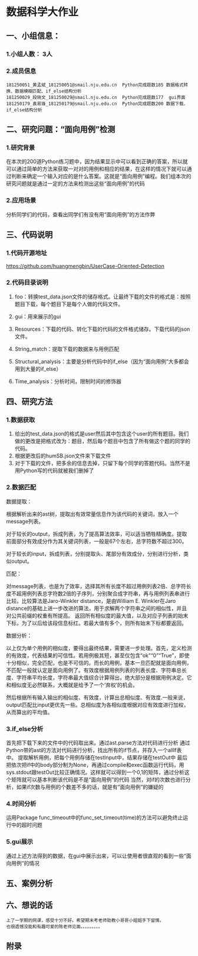 # 数据科学大作业

## 一、小组信息：


### 1.小组人数： 3人
### 2.成员信息
	181250051_黄孟斌_181250051@smail.nju.edu.cn  Python完成题数185 数据格式转换、数据模糊匹配、if_else结构分析
	181250029_段晓文_181250029@smail.nju.edu.cn  Python完成题数177  gui界面
	181250179_袁易锋_181250179@smail.nju.edu.cn  Python完成题数200 数据下载、if_else结构分析


## 二、研究问题：“面向用例”检测

### 1.研究背景
在本次的200道Python练习题中，因为结果显示中可以看到正确的答案，所以就可以通过简单的方法来获取一对对的用例和相应的结果，在这样的情况下就可以通过判断来确定一个输入对应的是什么答案。这就是“面向用例”编程。我们组本次的研究问题就是通过一定的方法来检测出这些“面向用例”的代码

### 2.应用场景
分析同学们的代码，查看出同学们有没有用“面向用例”的方法作弊

## 三、代码说明

### 1.代码开源地址

https://github.com/huangmengbin/UserCase-Oriented-Detection

### 2.代码目录说明

1. foo：转换test_data.json文件的储存格式。让最终下载的文件的格式是：按照题目下载，每个题目下是每个人做的代码文件。

2. gui：用来展示的gui

3. Resources：下载的代码、转化下载的代码的文件格式储存。下载代码的json文件。
4. String_match：提取下载的数据来与用例匹配

5. Structural_analysis：主要是分析代码中的if_else（因为“面向用例”大多都会用到大量的if_else）
6. Time_analysis：分析时间，限制时间的修饰器


## 四、研究方法

### 1.数据获取
1. 给出的test_data.json的格式是user然后其中包含这个user的所有题目。我们做的更改是把格式改为：题目，然后每个题目中包含了所有做这个题的同学的代码。
2. 根据更改后的humSB.json文件来下载文件
3. 对于下载的文件，把多余的信息去掉，只留下每个同学的答题代码。当然不是用Python写的代码就被我们删掉了

### 2.数据匹配

数据提取：

根据解析出来的ast树，提取出有效常量信息作为该代码的关键词，放入一个message列表。

对于较长的output，拆成列表，为了提高算法效率，可以适当牺牲精确度。提取前面部分有效成分作为其关键词列表，一般是67个左右，总字符数不超过300。

对于较长的input，拆成列表，分别提取头、尾部分有效成分，分别进行分析，类似output。


匹配：

对message列表，也是为了效率，选择其所有长度不超过用例列表2倍、总字符长度不超用例列表总字符数2倍的子序列，分别聚合成字符串，再与用例列表串进行比较。比较算法是Jaro-Winkler distance，是由William E. Winkler在Jaro distance的基础上进一步改进的算法，用于求解两个字符串之间的相似性，并且对公共前缀的权重有所提高。
返回所有相似度的最大值，以及对应子列表的始末下标，为了以后给该段信息标红。若最大值有多个，则所有始末下标都要返回。


数据分析：

以上仅为单个用例的相似度，要得出最终结果，需要进一步处理。首先，定义检测的有效度，代表结果的可信性。若用例极其短，甚至仅包含“ok”“0”“True”，即使十分相似，完全匹配，也是不可信的。而长的用例，基本一旦匹配就是面向用例，不匹配一般就认定是面向用例了。有效度根据用例列表的列表长度、字符串总长度、字符串平均长度，字符串最大值综合计算得出，绝大部分是根据用例决定。它和相似度无必然联系，大概就是给予了一个‘弃权’的机会。

然后根据所有输入输出的相似度、有效度，计算出总相似度、有效度.一般来说，output匹配比input更优先一些。总相似度为各相似度根据对应有效度进行加权，从而算出的平均值。



### 3.if_else分析
首先把下载下来的文件中的代码取出来。通过ast.parse方法对代码进行分析
通过Python带的ast的方法对代码进行分析，找出所有的if节点，并存入一个allIf表中。
提取解析用例，把每个用例存储在testInput中，结果存储在testOut中
最后把依次把if中的body部分制为None，再通过complie和exec函数运行代码，用sys.stdout跟testOut比较正确情况。这样就可以得到一个0,1的矩阵，通过分析这个矩阵就可以基本判断该代码是不是“面向用例”的代码
当然，对if的次数也进行分析，如果if次数与用例的个数差不多的话，就是有“面向用例”的嫌疑的



### 4.时间分析
运用Package func_timeout中的func_set_timeout(time)的方法可以避免终止运行中的超时问题


### 5.gui展示
通过上述方法得到的数据，在gui中展示出来，可以让使用者很直观的看到一些“面向用例”的情况

## 五、案例分析







## 六、想说的话

	上了一学期的网课，感受十分不好。希望期末考老师助教小哥哥小姐姐手下留情。
	也很遗憾没能和有趣可爱的陈老师见面。。。。。。。。。


## 附录



